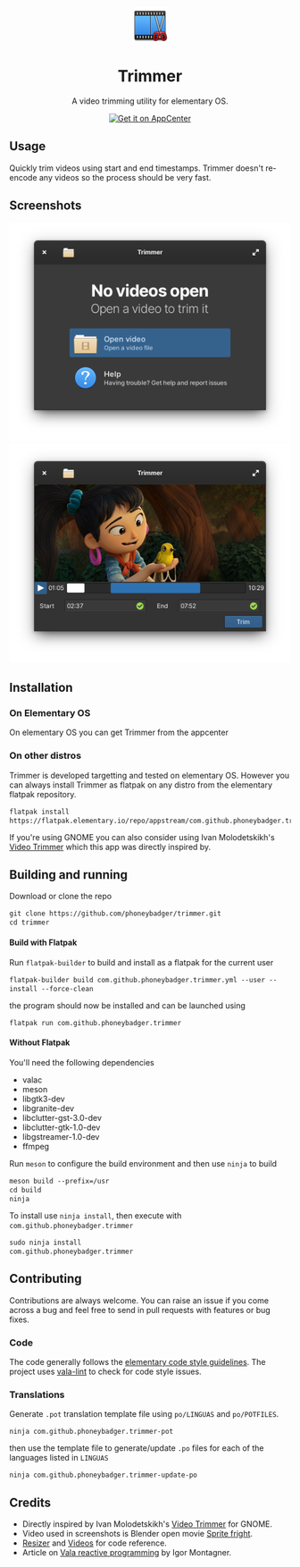 <div align="center">
  <div align="center">
    <img src="data/icons/64.svg" width="64">
  </div>
  <h1 align="center">Trimmer</h1>
  <div align="center">A video trimming utility for elementary OS. </div>
</div>
<p align="center">
  <a href="https://appcenter.elementary.io/com.github.phoneybadger.trimmer"><img src="https://appcenter.elementary.io/badge.svg" alt="Get it on AppCenter" /></a>
</p>

## Usage

Quickly trim videos using start and end timestamps. Trimmer doesn't re-encode any videos so the process should be very fast.

## Screenshots

![Welcome screen screenshot](data/screenshots/screenshot-welcome.png)
![Trimming screen screenshot](data/screenshots/screenshot-trim.png)

## Installation
### On Elementary OS
On elementary OS you can get Trimmer from the appcenter

### On other distros
Trimmer is developed targetting and tested on elementary OS. However you can
always install Trimmer as flatpak on any distro from the elementary flatpak
repository.
```
flatpak install https://flatpak.elementary.io/repo/appstream/com.github.phoneybadger.trimmer.flatpakref
```
If you're using GNOME you can also consider using Ivan Molodetskikh's 
[Video Trimmer](https://gitlab.gnome.org/YaLTeR/video-trimmer) which this app
was directly  inspired by.

## Building and running

Download or clone the repo
```
git clone https://github.com/phoneybadger/trimmer.git
cd trimmer
```

#### Build with Flatpak
Run `flatpak-builder` to build and install as a flatpak for the current user
```
flatpak-builder build com.github.phoneybadger.trimmer.yml --user --install --force-clean
```
the program should now be installed and can be launched using
```
flatpak run com.github.phoneybadger.trimmer
```

#### Without Flatpak
You'll need the following dependencies
- valac
- meson
- libgtk3-dev
- libgranite-dev
- libclutter-gst-3.0-dev
- libclutter-gtk-1.0-dev
- libgstreamer-1.0-dev
- ffmpeg

Run `meson` to configure the build environment and then use `ninja` to build
```
meson build --prefix=/usr
cd build
ninja
```
To install use `ninja install`, then execute with `com.github.phoneybadger.trimmer`
```
sudo ninja install
com.github.phoneybadger.trimmer
```

## Contributing
Contributions are always welcome. You can raise an issue if you come across a bug
and feel free to send in pull requests with features or bug fixes.

### Code
The code generally follows the [elementary code style guidelines](https://docs.elementary.io/develop/writing-apps/code-style).
The project uses [vala-lint](https://github.com/vala-lang/vala-lint) to check for
code style issues.

### Translations
Generate `.pot` translation template file using `po/LINGUAS` and `po/POTFILES`.
```
ninja com.github.phoneybadger.trimmer-pot
```
then use the template file to generate/update `.po` files for each of the 
languages listed in `LINGUAS`
```
ninja com.github.phoneybadger.trimmer-update-po
```

## Credits
- Directly inspired by Ivan Molodetskikh's [Video Trimmer](https://gitlab.gnome.org/YaLTeR/video-trimmer) for GNOME.
- Video used in screenshots is Blender open movie [Sprite fright](https://studio.blender.org/films/sprite-fright/).
- [Resizer](https://github.com/peteruithoven/resizer) and [Videos](https://github.com/elementary/videos) for code reference.
- Article on [Vala reactive programming](https://dev.to/igordsm/vala-reactive-programming-2pf4) by Igor Montagner.

